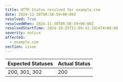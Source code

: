 ```yaml
---
title: HTTP Status resolved for example.com
date: 2024-11-30T08:58:59+00:00Z
resolved: True
resolvedWhen: 2024-11-30T08:58:59+00:00Z
resolvedStartTime: 2024-10-25T21:09:43.191474+00:00
severity: notice
affected:
  - example.com
section: issue
---
```


| Expected Statuses | Actual Status  |
|-------------------|----------------|
| 200, 301, 302 | 200 |
